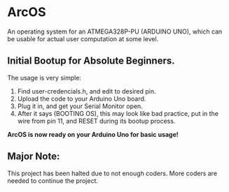 # ArcOS
An operating system for an ATMEGA328P-PU (ARDUINO UNO), which can be usable for actual user computation at some level.

## Initial Bootup for Absolute Beginners.

The usage is very simple:

1. Find user-credencials.h, and edit to desired pin.
2. Upload the code to your Arduino Uno board.
3. Plug it in, and get your Serial Monitor open.
4. After it says (BOOTING OS), this may look like bad practice, put in the wire from pin 11, and RESET during its bootup process.

**ArcOS is now ready on your Arduino Uno for basic usage!**

## Major Note:
This project has been halted due to not enough coders. More coders are needed to continue the project.
